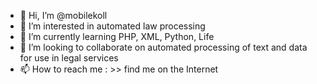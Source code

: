 - 👋 Hi, I’m @mobilekoll
- 👀 I’m interested in automated law processing
- 🌱 I’m currently learning PHP, XML, Python, Life
- 💞️ I’m looking to collaborate on automated processing of text and data for use in legal services
- 📫 How to reach me : >> find me on the Internet

<!---
mobilekoll/mobilekoll is a ✨ special ✨ repository because its `README.md` (this file) appears on your GitHub profile.
You can click the Preview link to take a look at your changes.
--->
